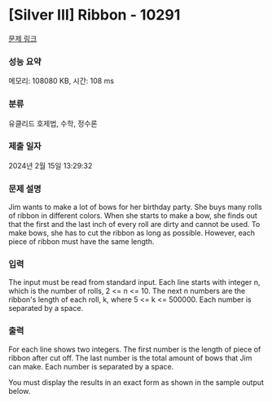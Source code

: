 # [Silver III] Ribbon - 10291 

[문제 링크](https://www.acmicpc.net/problem/10291) 

### 성능 요약

메모리: 108080 KB, 시간: 108 ms

### 분류

유클리드 호제법, 수학, 정수론

### 제출 일자

2024년 2월 15일 13:29:32

### 문제 설명

<p>Jim wants to make a lot of bows for her birthday party. She buys many rolls of ribbon in different colors. When she starts to make a bow, she finds out that the first and the last inch of every roll are dirty and cannot be used. To make bows, she has to cut the ribbon as long as possible. However, each piece of ribbon must have the same length.</p>

### 입력 

 <p>The input must be read from standard input. Each line starts with integer n, which is the number of rolls, 2 <= n <= 10. The next n numbers are the ribbon's length of each roll, k, where 5 <= k <= 500000. Each number is separated by a space.</p>

### 출력 

 <p>For each line shows two integers. The first number is the length of piece of ribbon after cut off. The last number is the total amount of bows that Jim can make. Each number is separated by a space. </p>

<p>You must display the results in an exact form as shown in the sample output below. </p>

